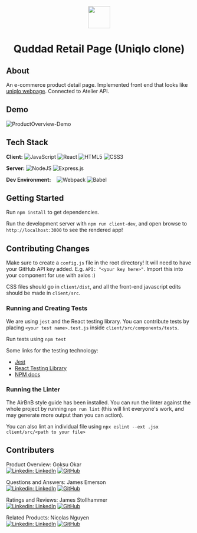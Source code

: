 <div align="center">
  <img src="./client/dist/img/app/quddad_Logo.png" style="height: 60px; width: 60px"/>
  <h1>Quddad Retail Page (Uniqlo clone)</h1>
</div>

## About
An e-commerce product detail page. Implemented front end that looks like [uniqlo webpage](https://www.uniqlo.com/).
Connected to Atelier API.

## Demo

![ProductOverview-Demo](https://github.com/friendsFEC/Uniqlo-Clone-Quddad/blob/60405285870a23da6470a9cbc7f6dd3fb30219e5/demos/overall-demo-gif.gif)

## Tech Stack

**Client:**
  ![JavaScript](https://img.shields.io/badge/javascript-%23323330.svg?style=for-the-badge&logo=javascript&logoColor=%23F7DF1E)
  ![React](https://img.shields.io/badge/react-%2320232a.svg?style=for-the-badge&logo=react&logoColor=%2361DAFB)
  ![HTML5](https://img.shields.io/badge/html5-%23E34F26.svg?style=for-the-badge&logo=html5&logoColor=white)
  ![CSS3](https://img.shields.io/badge/css3-%231572B6.svg?style=for-the-badge&logo=css3&logoColor=white)

**Server:**
  ![NodeJS](https://img.shields.io/badge/node.js-6DA55F?style=for-the-badge&logo=node.js&logoColor=white)
  ![Express.js](https://img.shields.io/badge/express.js-%23404d59.svg?style=for-the-badge&logo=express&logoColor=%2361DAFB)

  **Dev Environment:** &nbsp;&nbsp;
  ![Webpack](https://img.shields.io/badge/webpack-%238DD6F9.svg?style=for-the-badge&logo=webpack&logoColor=black)
  ![Babel](https://img.shields.io/badge/Babel-F9DC3e?style=for-the-badge&logo=babel&logoColor=black)


## Getting Started

Run `npm install` to get dependencies.

Run the development server with `npm run client-dev`, and open browse to
`http://localhost:3000` to see the rendered app!


## Contributing Changes

Make sure to create a `config.js` file in the root directory! It will need to
have your GitHub API key added. E.g. `API: "<your key here>"`. Import this into
your component for use with axios :)

CSS files should go in `client/dist`, and all the front-end javascript
edits should be made in `client/src`.

### Running and Creating Tests

We are using `jest` and the React testing library. You can contribute tests
by placing `<your test name>.test.js` inside `client/src/components/tests`.

Run tests using `npm test`

Some links for the testing technology:
* [Jest](https://jestjs.io/docs/getting-started)
* [React Testing Library](https://testing-library.com/docs/react-testing-library/intro/)
* [NPM docs](https://www.npmjs.com/package/@testing-library/react)


### Running the Linter

The AirBnB style guide has been installed. You can run the linter against
the whole project by running `npm run lint` (this will lint everyone's work,
and may generate more output than you can action).

You can also lint an individual file using
`npx eslint --ext .jsx client/src/<path to your file>`


## Contributers
Product Overview: Goksu Okar\
[![Linkedin: LinkedIn](https://img.shields.io/badge/linkedin-%230077B5.svg?style=for-the-badge&logo=linkedin&logoColor=white&link=https://www.linkedin.com/in/blake-lenhard/)](https://www.linkedin.com/in/goksu-okar-54028a231/)
[![GitHub](https://img.shields.io/badge/github-%23121011.svg?style=for-the-badge&logo=github&logoColor=white&link=https://github.com/Dieogenes)](https://github.com/GoksuOkar)


Questions and Answers: James Emerson\
[![Linkedin: LinkedIn](https://img.shields.io/badge/linkedin-%230077B5.svg?style=for-the-badge&logo=linkedin&logoColor=white&link=https://www.linkedin.com/in/timothy-loo-a2492380/)](https://www.linkedin.com/in/james-emerson-1a0b5679/)
[![GitHub](https://img.shields.io/badge/github-%23121011.svg?style=for-the-badge&logo=github&logoColor=white&link=https://github.com/TimothyLoo)](https://github.com/jamesEmerson112)

Ratings and Reviews: James Stollhammer\
[![Linkedin: LinkedIn](https://img.shields.io/badge/linkedin-%230077B5.svg?style=for-the-badge&logo=linkedin&logoColor=white&link=https://www.linkedin.com/in/lbrian-phaml/)](https://www.linkedin.com/in/james-stolhammer/)
[![GitHub](https://img.shields.io/badge/github-%23121011.svg?style=for-the-badge&logo=github&logoColor=white&link=https://github.com/brianpham97)](https://github.com/stolinator)

Related Products: Nicolas Nguyen\
[![Linkedin: LinkedIn](https://img.shields.io/badge/linkedin-%230077B5.svg?style=for-the-badge&logo=linkedin&logoColor=white&link=https://www.linkedin.com/in/blake-lenhard/)](https://www.linkedin.com/in/nicolas--nguyen/)
[![GitHub](https://img.shields.io/badge/github-%23121011.svg?style=for-the-badge&logo=github&logoColor=white&link=https://github.com/Dieogenes)](https://github.com/nicolastiennguyen)
